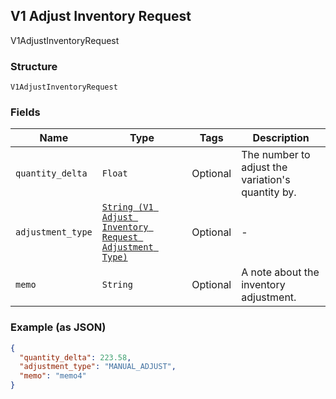 ## V1 Adjust Inventory Request

V1AdjustInventoryRequest

### Structure

`V1AdjustInventoryRequest`

### Fields

| Name | Type | Tags | Description |
|  --- | --- | --- | --- |
| `quantity_delta` | `Float` | Optional | The number to adjust the variation's quantity by. |
| `adjustment_type` | [`String (V1 Adjust Inventory Request Adjustment Type)`](/doc/models/v1-adjust-inventory-request-adjustment-type.md) | Optional | - |
| `memo` | `String` | Optional | A note about the inventory adjustment. |

### Example (as JSON)

```json
{
  "quantity_delta": 223.58,
  "adjustment_type": "MANUAL_ADJUST",
  "memo": "memo4"
}
```

